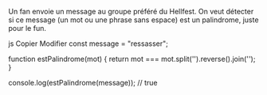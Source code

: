 Un fan envoie un message au groupe préféré du Hellfest. On veut détecter si ce message (un mot ou une phrase sans espace) est un palindrome, juste pour le fun.

js
Copier
Modifier
const message = "ressasser";

function estPalindrome(mot) {
  return mot === mot.split('').reverse().join('');
}

console.log(estPalindrome(message)); // true